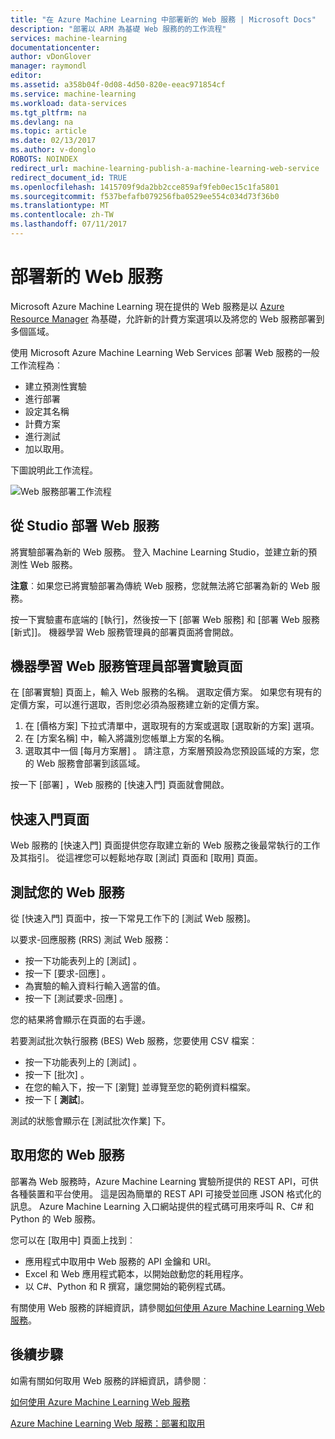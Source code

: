 ```yaml
---
title: "在 Azure Machine Learning 中部署新的 Web 服務 | Microsoft Docs"
description: "部署以 ARM 為基礎 Web 服務的的工作流程"
services: machine-learning
documentationcenter: 
author: vDonGlover
manager: raymondl
editor: 
ms.assetid: a358b04f-0d08-4d50-820e-eeac971854cf
ms.service: machine-learning
ms.workload: data-services
ms.tgt_pltfrm: na
ms.devlang: na
ms.topic: article
ms.date: 02/13/2017
ms.author: v-donglo
ROBOTS: NOINDEX
redirect_url: machine-learning-publish-a-machine-learning-web-service
redirect_document_id: TRUE
ms.openlocfilehash: 1415709f9da2bb2cce859af9feb0ec15c1fa5801
ms.sourcegitcommit: f537befafb079256fba0529ee554c034d73f36b0
ms.translationtype: MT
ms.contentlocale: zh-TW
ms.lasthandoff: 07/11/2017
---
```

# <a name="deploy-a-new-web-service"></a>部署新的 Web 服務
Microsoft Azure Machine Learning 現在提供的 Web 服務是以 [Azure Resource Manager](../azure-resource-manager/resource-group-overview.md) 為基礎，允許新的計費方案選項以及將您的 Web 服務部署到多個區域。

使用 Microsoft Azure Machine Learning Web Services 部署 Web 服務的一般工作流程為︰

* 建立預測性實驗
* 進行部署
* 設定其名稱
* 計費方案
* 進行測試
* 加以取用。

下圖說明此工作流程。

![Web 服務部署工作流程][1]

## <a name="deploy-web-service-from-studio"></a>從 Studio 部署 Web 服務
將實驗部署為新的 Web 服務。 登入 Machine Learning Studio，並建立新的預測性 Web 服務。 

**注意**︰如果您已將實驗部署為傳統 Web 服務，您就無法將它部署為新的 Web 服務。

按一下實驗畫布底端的 [執行]，然後按一下 [部署 Web 服務] 和 [部署 Web 服務 [新式]]。 機器學習 Web 服務管理員的部署頁面將會開啟。

## <a name="machine-learning-web-service-manager-deploy-experiment-page"></a>機器學習 Web 服務管理員部署實驗頁面
在 [部署實驗] 頁面上，輸入 Web 服務的名稱。
選取定價方案。 如果您有現有的定價方案，可以進行選取，否則您必須為服務建立新的定價方案。 

1. 在 [價格方案] 下拉式清單中，選取現有的方案或選取 [選取新的方案] 選項。
2. 在 [方案名稱] 中，輸入將識別您帳單上方案的名稱。
3. 選取其中一個 [每月方案層] 。 請注意，方案層預設為您預設區域的方案，您的 Web 服務會部署到該區域。

按一下 [部署]  ，Web 服務的 [快速入門] 頁面就會開啟。

## <a name="quickstart-page"></a>快速入門頁面
Web 服務的 [快速入門] 頁面提供您存取建立新的 Web 服務之後最常執行的工作及其指引。 從這裡您可以輕鬆地存取 [測試] 頁面和 [取用] 頁面。

## <a name="testing-your-web-service"></a>測試您的 Web 服務
從 [快速入門] 頁面中，按一下常見工作下的 [測試 Web 服務]。   

以要求-回應服務 (RRS) 測試 Web 服務：

* 按一下功能表列上的 [測試]  。
* 按一下 [要求-回應] 。
* 為實驗的輸入資料行輸入適當的值。
* 按一下 [測試要求-回應] 。

您的結果將會顯示在頁面的右手邊。

若要測試批次執行服務 (BES) Web 服務，您要使用 CSV 檔案︰

* 按一下功能表列上的 [測試]  。
* 按一下 [批次] 。
* 在您的輸入下，按一下 [瀏覽] 並導覽至您的範例資料檔案。
* 按一下 [ **測試**]。

測試的狀態會顯示在 [測試批次作業] 下。

## <a name="consuming-your-web-service"></a>取用您的 Web 服務
部署為 Web 服務時，Azure Machine Learning 實驗所提供的 REST API，可供各種裝置和平台使用。 這是因為簡單的 REST API 可接受並回應 JSON 格式化的訊息。 Azure Machine Learning 入口網站提供的程式碼可用來呼叫 R、C# 和 Python 的 Web 服務。

您可以在 [取用中] 頁面上找到︰

* 應用程式中取用中 Web 服務的 API 金鑰和 URI。
* Excel 和 Web 應用程式範本，以開始啟動您的耗用程序。
* 以 C#、Python 和 R 撰寫，讓您開始的範例程式碼。

有關使用 Web 服務的詳細資訊，請參閱[如何使用 Azure Machine Learning Web 服務](machine-learning-consume-web-services.md)。

## <a name="next-steps"></a>後續步驟
如需有關如何取用 Web 服務的詳細資訊，請參閱︰

[如何使用 Azure Machine Learning Web 服務](machine-learning-consume-web-services.md)

[Azure Machine Learning Web 服務：部署和取用](machine-learning-deploy-consume-web-service-guide.md)

<!--Image references-->
[1]: ./media/machine-learning-webservice-deploy-a-web-service/armdeploymentworkflow.png


<!--links-->
